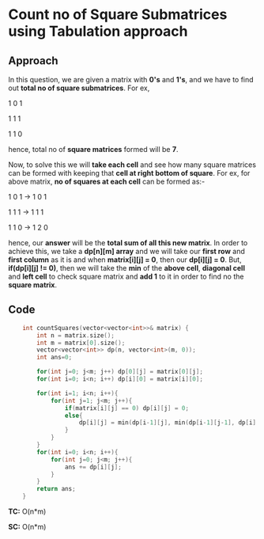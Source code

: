 # Count no of Square Submatrices using Tabulation approach

## Approach

In this question, we are given a matrix with **0's** and **1's**, and we have to find out **total no of square submatrices**. For ex,

1 0 1

1 1 1

1 1 0

hence, total no of **square matrices** formed will be **7**.

Now, to solve this we will **take each cell** and see how many square matrices can be formed with keeping that **cell at right bottom of square**. For ex, for above matrix, **no of squares at each cell** can be formed as:-

1 0 1 -> 1 0 1

1 1 1 -> 1 1 1

1 1 0 -> 1 2 0

hence, our **answer** will be the **total sum of all this new matrix**. In order to achieve this, we take a **dp[n][m] array** and we will take our **first row** and **first column** as it is and when **matrix[i][j] = 0**, then our **dp[i][j] = 0**. But, **if(dp[i][j] != 0)**, then we will take the **min** of the **above cell**, **diagonal cell** and **left cell** to check square matrix and **add 1** to it in order to find no the **square matrix**.

## Code

```c++
    int countSquares(vector<vector<int>>& matrix) {
        int n = matrix.size();
        int m = matrix[0].size();
        vector<vector<int>> dp(n, vector<int>(m, 0));
        int ans=0;

        for(int j=0; j<m; j++) dp[0][j] = matrix[0][j];
        for(int i=0; i<n; i++) dp[i][0] = matrix[i][0];

        for(int i=1; i<n; i++){
            for(int j=1; j<m; j++){
                if(matrix[i][j] == 0) dp[i][j] = 0;
                else{
                    dp[i][j] = min(dp[i-1][j], min(dp[i-1][j-1], dp[i][j-1])) + 1;
                }
            }
        }
        for(int i=0; i<n; i++){
            for(int j=0; j<m; j++){
                ans += dp[i][j];
            }
        }
        return ans;
    }
```

**TC:** O(n\*m)

**SC:** O(n\*m)

